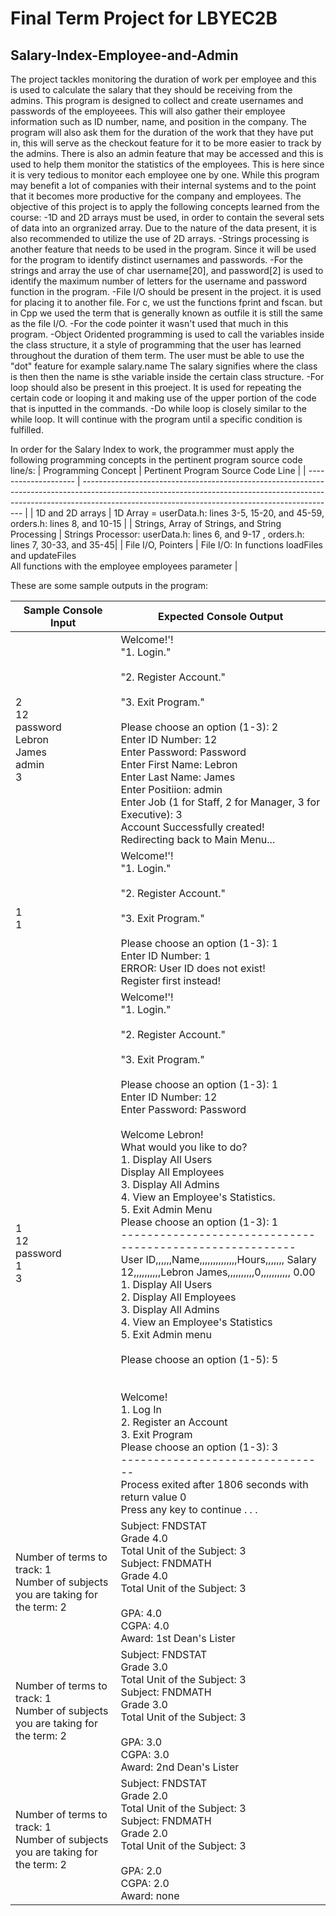 # Final Term Project for LBYEC2B
## Salary-Index-Employee-and-Admin
The project tackles monitoring the duration of work per employee and this is used to calculate the salary that they should be receiving from the admins. This program is designed to collect and create usernames and passwords of the employeees. This will also gather their employee information such as ID number, name, and position in the company. The program will also ask them for the duration of the work that they have put in, this will serve as the checkout feature for it to be more easier to track by the admins. There is also an admin feature that may be accessed and this is used to help them monitor the statistics of the employees. This is here since it is very tedious to monitor each employee one by one. While this program may benefit a lot of companies with their internal systems and to the point that it becomes more productive for the company and employees.
The objective of this project is to apply the following concepts learned from the course: 
-1D and 2D arrays must be used, in order to contain the several sets of data into an orgranized array. Due to the nature of the data present, it is also recommended to utilize the use of 2D arrays.
-Strings processing is another feature that needs to be used in the program. Since it will be used for the program to identify distinct usernames and passwords.
-For the strings and array the use of char username[20], and password[2] is used to identify the maximum number of letters for the username and password function in the program.
-File I/O should be present in the project. it is used for placing it to another file. For c, we ust the functions fprint and fscan. but in Cpp we used the term that is generally known as outfile it is still the same as the file I/O.
-For the code pointer it wasn't used that much in this program. 
-Object Oridented programming is used to call the variables inside the class structure, it a style of programming that the user has learned throughout the duration of them term. The user must be able to use the "dot" feature for example salary.name The salary signifies where the class is then then the name is sthe variable inside the certain class structure.
-For loop should also be present in this proeject. It is used for repeating the certain code or looping it and making use of the upper portion of the code that is inputted in the commands.
-Do while loop is closely similar to the while loop. It will continue with the program until a specific condition is fulfilled.

In order for the Salary Index to work, the programmer must apply the following programming concepts in the pertinent program source code line/s:
| Programming Concept  | Pertinent Program Source Code Line                                                                                                                                                                                                    |
| -------------------- | --------------------------------------------------------------------------------------------------------------------------------------------------------------------------------------------------------------------------- |
| 1D and 2D arrays     | 1D Array = userData.h: lines 3-5, 15-20, and 45-59, orders.h: lines 8, and 10-15 |
| Strings, Array of Strings, and String Processing     | Strings Processor: userData.h: lines 6, and 9-17 , orders.h: lines 7, 30-33, and 35-45|
| File I/O, Pointers   | File I/O: In functions loadFiles and updateFiles <br> All functions with the employee employees parameter |


These are some sample outputs in the program:

| Sample Console Input | Expected Console Output  |
| -------------------- | --------------------------------------------------------------------------------------------------------------------------------------------------------------------------------------------------------------------------- |
| 2 <br> 12 <br> password <br> Lebron <br> James <br> admin <br>  3 <br>          | Welcome!'! <br> "1. Login." <br><br> "2. Register Account." <br><br> "3. Exit Program." <br><br> Please choose an option (1-3): 2 <br>Enter ID Number: 12 <br>Enter Password: Password <br> Enter First Name: Lebron <br> Enter Last Name: James <br> Enter Positiion: admin <br> Enter Job (1 for Staff, 2 for Manager, 3 for Executive): 3 <br> Account Successfully created!<br>Redirecting back to Main Menu... |
| 1 <br> 1         | Welcome!'! <br> "1. Login." <br><br> "2. Register Account." <br><br> "3. Exit Program." <br><br> Please choose an option (1-3): 1 <br>Enter ID Number: 1 <br> ERROR: User ID does not exist! <br> Register first instead! |
| 1 <br> 12 <br> password <br>  1<br>  3<br>        | Welcome!'! <br> "1. Login." <br><br> "2. Register Account." <br><br> "3. Exit Program." <br><br> Please choose an option (1-3): 1 <br>Enter ID Number: 12 <br>Enter Password: Password <br> <br> Welcome Lebron! <br> What would you like to do? <br> 1. Display All Users <br> Display All Employees <br> 3. Display All Admins <br> 4. View an Employee's Statistics. <br> 5. Exit Admin Menu <br> Please choose an option (1-3): 1 <br>---------------------------------------------------------<br> User ID,,,,,,Name,,,,,,,,,,,,,,Hours,,,,,,, Salary <br> 12,,,,,,,,,,Lebron James,,,,,,,,,,0,,,,,,,,,,, 0.00 <br> 1.  Display All Users <br>2.  Display All Employees <br>3.  Display All Admins <br> 4.  View an Employee's Statistics <br> 5.  Exit Admin menu <br><br> Please choose an option (1-5): 5 <br> <br> <br> Welcome!<br> 1.  Log In<br>2.  Register an Account<br>3.  Exit Program <br>Please choose an option (1-3): 3 <br> --------------------------------<br>Process exited after 1806 seconds with return value 0 <br>Press any key to continue . . .|
| Number of terms to track: 1 <br> Number of subjects you are taking for the term: 2 <br>  | Subject: FNDSTAT <br> Grade 4.0 <br> Total Unit of the Subject: 3 <br> Subject: FNDMATH <br> Grade 4.0 <br> Total Unit of the Subject: 3 <br> <br> GPA: 4.0 <br> CGPA: 4.0 <br> Award: 1st Dean's Lister |
| Number of terms to track: 1 <br> Number of subjects you are taking for the term: 2 <br>  | Subject: FNDSTAT <br> Grade 3.0 <br> Total Unit of the Subject: 3 <br> Subject: FNDMATH <br> Grade 3.0 <br> Total Unit of the Subject: 3 <br> <br> GPA: 3.0 <br> CGPA: 3.0 <br> Award: 2nd Dean's Lister |
| Number of terms to track: 1 <br> Number of subjects you are taking for the term: 2 <br>  | Subject: FNDSTAT <br> Grade 2.0 <br> Total Unit of the Subject: 3 <br> Subject: FNDMATH <br> Grade 2.0 <br> Total Unit of the Subject: 3 <br> <br> GPA: 2.0 <br> CGPA: 2.0 <br> Award: none |



